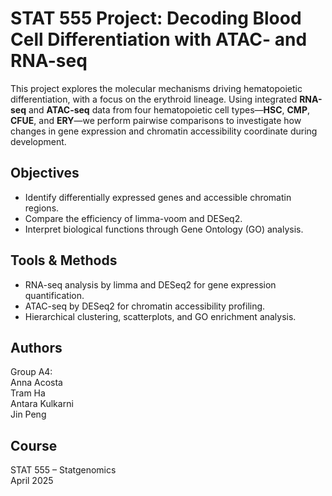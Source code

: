 # STAT 555 Project: Decoding Blood Cell Differentiation with ATAC- and RNA-seq

This project explores the molecular mechanisms driving hematopoietic differentiation, with a focus on the erythroid lineage. Using integrated **RNA-seq** and **ATAC-seq** data from four hematopoietic cell types—**HSC**, **CMP**, **CFUE**, and **ERY**—we perform pairwise comparisons to investigate how changes in gene expression and chromatin accessibility coordinate during development.

## Objectives
- Identify differentially expressed genes and accessible chromatin regions.
- Compare the efficiency of limma-voom and DESeq2.
- Interpret biological functions through Gene Ontology (GO) analysis.

## Tools & Methods
- RNA-seq analysis by limma and DESeq2 for gene expression quantification.
- ATAC-seq by DESeq2 for chromatin accessibility profiling.
- Hierarchical clustering, scatterplots, and GO enrichment analysis.

## Authors
Group A4:  
Anna Acosta  
Tram Ha  
Antara Kulkarni  
Jin Peng

## Course
STAT 555 – Statgenomics  
April 2025
